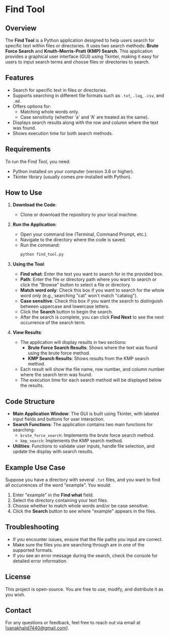 # Find Tool

## Overview
The **Find Tool** is a Python application designed to help users search for specific text within files or directories. It uses two search methods: **Brute Force Search** and **Knuth-Morris-Pratt (KMP) Search**. This application provides a graphical user interface (GUI) using Tkinter, making it easy for users to input search terms and choose files or directories to search.

## Features
- Search for specific text in files or directories.
- Supports searching in different file formats such as `.txt`, `.log`, `.csv`, and `.md`.
- Offers options for:
  - Matching whole words only.
  - Case sensitivity (whether 'a' and 'A' are treated as the same).
- Displays search results along with the row and column where the text was found.
- Shows execution time for both search methods.

## Requirements
To run the Find Tool, you need:
- Python installed on your computer (version 3.6 or higher).
- Tkinter library (usually comes pre-installed with Python).

## How to Use
1. **Download the Code**: 
   - Clone or download the repository to your local machine.

2. **Run the Application**:
   - Open your command line (Terminal, Command Prompt, etc.).
   - Navigate to the directory where the code is saved.
   - Run the command: 
     ```bash
     python find_tool.py
     ```

3. **Using the Tool**:
   - **Find what**: Enter the text you want to search for in the provided box.
   - **Path**: Enter the file or directory path where you want to search or click the "Browse" button to select a file or directory.
   - **Match word only**: Check this box if you want to search for the whole word only (e.g., searching "cat" won't match "catalog").
   - **Case sensitive**: Check this box if you want the search to distinguish between uppercase and lowercase letters.
   - Click the **Search** button to begin the search.
   - After the search is complete, you can click **Find Next** to see the next occurrence of the search term.

4. **View Results**:
   - The application will display results in two sections: 
     - **Brute Force Search Results**: Shows where the text was found using the brute force method.
     - **KMP Search Results**: Shows results from the KMP search method.
   - Each result will show the file name, row number, and column number where the search term was found.
   - The execution time for each search method will be displayed below the results.

## Code Structure
- **Main Application Window**: The GUI is built using Tkinter, with labeled input fields and buttons for user interaction.
- **Search Functions**: The application contains two main functions for searching:
  - `brute_force_search`: Implements the brute force search method.
  - `kmp_search`: Implements the KMP search method.
- **Utilities**: Functions to validate user inputs, handle file selection, and update the display with search results.

## Example Use Case
Suppose you have a directory with several `.txt` files, and you want to find all occurrences of the word "example". You would:
1. Enter "example" in the **Find what** field.
2. Select the directory containing your text files.
3. Choose whether to match whole words and/or be case sensitive.
4. Click the **Search** button to see where "example" appears in the files.

## Troubleshooting
- If you encounter issues, ensure that the file paths you input are correct.
- Make sure the files you are searching through are in one of the supported formats.
- If you see an error message during the search, check the console for detailed error information.

## License
This project is open-source. You are free to use, modify, and distribute it as you wish.

## Contact
For any questions or feedback, feel free to reach out via email at [sanakhalid7440@gmail.com].
